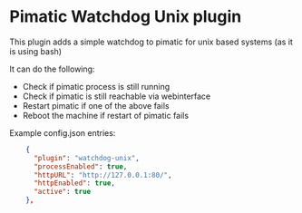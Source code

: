 Pimatic Watchdog Unix plugin
=======================

This plugin adds a simple watchdog to pimatic for unix based systems (as it is using bash)

It can do the following:
- Check if pimatic process is still running
- Check if pimatic is still reachable via webinterface
- Restart pimatic if one of the above fails
- Reboot the machine if restart of pimatic fails

Example config.json entries:
```json
    {
      "plugin": "watchdog-unix",
      "processEnabled": true,
      "httpURL": "http://127.0.0.1:80/",
      "httpEnabled": true,
      "active": true
    },
```
